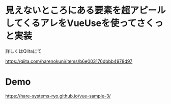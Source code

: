 # 見えないところにある要素を超アピールしてくるアレをVueUseを使ってさくっと実装

詳しくはQiitaにて

https://qiita.com/harenokuni/items/b6e003176dbbb4978d97


# Demo

https://hare-systems-ryo.github.io/vue-sample-3/
